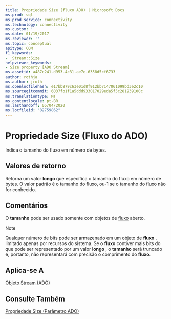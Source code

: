 ```yaml
---
title: Propriedade Size (fluxo ADO) | Microsoft Docs
ms.prod: sql
ms.prod_service: connectivity
ms.technology: connectivity
ms.custom: ''
ms.date: 01/19/2017
ms.reviewer: ''
ms.topic: conceptual
apitype: COM
f1_keywords:
- _Stream::Size
helpviewer_keywords:
- Size property [ADO Stream]
ms.assetid: a487c241-d953-4c31-ae7e-6358d5cf6733
author: rothja
ms.author: jroth
ms.openlocfilehash: e17bb879c63e01d8f912bb7147061099bd3e2c10
ms.sourcegitcommit: 6037fb1f1a5ddd933017029eda5f5c281939100c
ms.translationtype: MT
ms.contentlocale: pt-BR
ms.lasthandoff: 05/04/2020
ms.locfileid: "82759862"
---
```

# <a name="size-property-ado-stream"></a>Propriedade Size (Fluxo do ADO)
Indica o tamanho do fluxo em número de bytes.  
  
## <a name="return-values"></a>Valores de retorno  
 Retorna um valor **longo** que especifica o tamanho do fluxo em número de bytes. O valor padrão é o tamanho do fluxo, ou-1 se o tamanho do fluxo não for conhecido.  
  
## <a name="remarks"></a>Comentários  
 O **tamanho** pode ser usado somente com objetos de [fluxo](../../../ado/reference/ado-api/stream-object-ado.md) aberto.  
  
> [!NOTE]
>  Qualquer número de bits pode ser armazenado em um objeto de **fluxo** , limitado apenas por recursos do sistema. Se o **fluxo** contiver mais bits do que pode ser representado por um valor **longo** , o **tamanho** será truncado e, portanto, não representará com precisão o comprimento do **fluxo**.  
  
## <a name="applies-to"></a>Aplica-se A  
 [Objeto Stream (ADO)](../../../ado/reference/ado-api/stream-object-ado.md)  
  
## <a name="see-also"></a>Consulte Também  
 [Propriedade Size (Parâmetro ADO)](../../../ado/reference/ado-api/size-property-ado-parameter.md)
